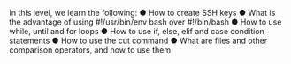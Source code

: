 In this level, we learn the following:
● How to create SSH keys
● What is the advantage of using #!/usr/bin/env bash over #!/bin/bash
● How to use while, until and for loops
● How to use if, else, elif and case condition statements
● How to use the cut command
● What are files and other comparison operators, and how to use them
